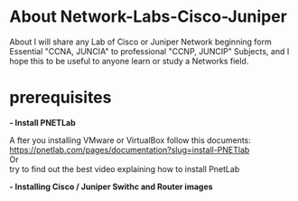 # About Network-Labs-Cisco-Juniper
About I will share any Lab of Cisco or Juniper Network beginning form Essential "CCNA, JUNCIA" to professional "CCNP, JUNCIP" Subjects, and I hope this to be useful to anyone learn or study a Networks field.

# prerequisites

**- Install PNETLab**
   
A fter you installing VMware or VirtualBox follow this documents: https://pnetlab.com/pages/documentation?slug=install-PNETlab   
Or   
try to find out the best video explaining how to install PnetLab   
   
**- Installing Cisco / Juniper Swithc and Router images**
